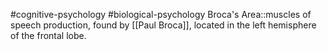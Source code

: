 #cognitive-psychology #biological-psychology 
Broca's Area::muscles of speech production, found by [[Paul Broca]], located in the left hemisphere of the frontal lobe. 
<!--SR:!2023-12-21,3,250-->